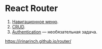React Router
===

1. [Навигационное меню](https://github.com/netology-code/ra16-homeworks/tree/ra-51/router/menu).
2. [CRUD](https://github.com/netology-code/ra16-homeworks/tree/ra-51/router/crud).
3. [Authentication](https://github.com/netology-code/ra16-homeworks/tree/ra-51/router/authentication) — необязательная задача.

https://irinarinch.github.io/router/